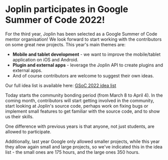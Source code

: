 # Joplin participates in Google Summer of Code 2022!

For the third year, Joplin has been selected as a Google Summer of Code mentor organisation! We look forward to start working with the contributors on some great new projects. This year's main themes are:

- **Mobile and tablet development** - we want to improve the mobile/tablet application on iOS and Android.
- **Plugin and external apps** - leverage the Joplin API to create plugins and external apps.
- And of course contributors are welcome to suggest their own ideas.

Our full idea list is available here: [GSoC 2022 idea list](https://joplinapp.org/gsoc2022/ideas/)

Today starts the community bonding period (from March 8 to April 4). In the coming month, contributors will start getting involved in the community, start looking at Joplin's source code, perhaps work on fixing bugs or implement small features to get familiar with the source code, and to show us their skills.

One difference with previous years is that anyone, not just students, are allowed to participate. 

Additionally, last year Google only allowed smaller projects, while this year they allow again small and large projects, so we've indicated this in the idea list - the small ones are 175 hours, and the large ones 350 hours.